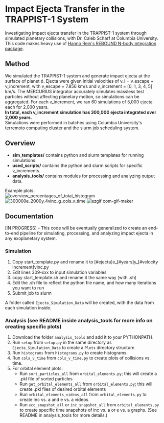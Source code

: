 # Impact Ejecta Transfer in the TRAPPIST-1 System
Investigating impact ejecta transfer in the TRAPPIST-1 system through simulated planetary collisions, with Dr. Caleb Scharf at Columbia University.  
This code makes heavy use of [Hanno Rein's REBOUND N-body integration package](https://github.com/hannorein/rebound). 

## Method
We simulated the TRAPPIST-1 system and generate impact ejecta at the surface of planet d. Ejecta were given initial velocities of v_i = v_escape + v_increment, with v_escape = 7.856 km/s and v_increment = [0, 1, 3, 4, 5] km/s. The MERCURIUS integrator accurately simulates massless test particles without affecting planetary motion, so simulations can be aggregated. For each v_increment, we ran 60 simulations of 5,000 ejecta each for 2,000 years.   
**In total, each v_increment simulation has 300,000 ejecta integrated over 2,000 years.**   
Simulations were performed in batches using Columbia University's terremoto computing cluster and the slurm job scheduling system.

## Overview
- **sim_templates/** contains python and slurm templates for running simulations.
- **used_scripts/** contains the python and slurm scripts for specific v_increments.
- **analysis_tools/** contains modules for processing and analyzing output data.

Example plots:  
![overview_percentages_of_total_histogram](https://user-images.githubusercontent.com/84996423/133484243-8c4e6e55-b56a-4136-bcbc-af95ad981a71.png)
![300000e_2000y_4vinc_g_cols_v_time](https://user-images.githubusercontent.com/84996423/133484337-128612dc-ef51-4865-b79e-f1aaf131b9ac.png)
![ezgif com-gif-maker](https://user-images.githubusercontent.com/84996423/133485125-dcaa7206-f065-4e2a-b24c-72af3f6f42be.gif)


## Documentation
[IN PROGRESS] - This code will be eventually generalized to create an end-to-end pipeline for simulating, processing, and analyzing impact ejecta in any exoplanetary system.  

### Simulation
1. Copy start_template.py and rename it to [#ejecta]e_[#years]y_[#velocity increment]vinc.py 
2. Edit lines 309-xxx to input simulation variables
3. copy start_template.sh and rename it the same way (with .sh)
4. Edit the .sh file to reflect the python file name, and how many iterations you want to run
5. Submit job to slurm  
  
A folder called `Ejecta_Simulation_Data` will be created, with the data from each simulation inside.   
  
### Analysis (see README inside analysis_tools for more info on creating specific plots)
1. Download the folder `analysis_tools` and add it to your PYTHONPATH.
2. Run `setup` from `setup.py` in the same directory as `Ejecta_Simulation_Data` to create a `Plots` directory structure.
3. Run `histograms` from `histograms.py` to create histograms.
4. Run `cols_v_time` from `cols_v_time.py` to create plots of collisions vs. time. 
5. For orbital element plots:
      - Run `sort_particles_all` from `orbital_elements.py`; this will create a .pkl file of sorted particles
      - Run `get_orbital_elements_all` from `orbital_elements.py`; this will create .pkl files of desired orbital elements
      - Run `orbital_elements_videos_all` from `orbital_elements.py` to create inc vs. a and e vs. a videos.
      - Run `ecc_snapshot_all` or `inc_snapshot_all` from `orbital_elements.py` to create specific time snapshots of inc vs. a or e vs. a graphs. (See README in analysis_tools for more details.)
